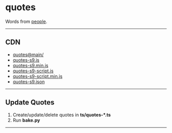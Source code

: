 # quotes

Words from [people](./authors.txt).

---

## CDN

- [quotes@main/](https://cdn.jsdelivr.net/gh/etrusci-org/quotes@main/)
- [quotes-s9.js](https://cdn.jsdelivr.net/gh/etrusci-org/quotes@main/js/quotes-s9.js)
- [quotes-s9.min.js](https://cdn.jsdelivr.net/gh/etrusci-org/quotes@main/js/quotes-s9.min.js)
- [quotes-s9-script.js](https://cdn.jsdelivr.net/gh/etrusci-org/quotes@main/js/quotes-s9-script.js)
- [quotes-s9-script.min.js](https://cdn.jsdelivr.net/gh/etrusci-org/quotes@main/js/quotes-s9-script.min.js)
- [quotes-s9.json](https://cdn.jsdelivr.net/gh/etrusci-org/quotes@main/json/quotes-s9.json)

---

## Update Quotes

1. Create/update/delete quotes in **ts/quotes-*.ts**
2. Run **bake.py**

---
